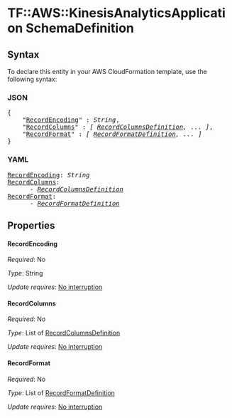 # TF::AWS::KinesisAnalyticsApplication SchemaDefinition

## Syntax

To declare this entity in your AWS CloudFormation template, use the following syntax:

### JSON

<pre>
{
    "<a href="#recordencoding" title="RecordEncoding">RecordEncoding</a>" : <i>String</i>,
    "<a href="#recordcolumns" title="RecordColumns">RecordColumns</a>" : <i>[ <a href="recordcolumnsdefinition.md">RecordColumnsDefinition</a>, ... ]</i>,
    "<a href="#recordformat" title="RecordFormat">RecordFormat</a>" : <i>[ <a href="recordformatdefinition.md">RecordFormatDefinition</a>, ... ]</i>
}
</pre>

### YAML

<pre>
<a href="#recordencoding" title="RecordEncoding">RecordEncoding</a>: <i>String</i>
<a href="#recordcolumns" title="RecordColumns">RecordColumns</a>: <i>
      - <a href="recordcolumnsdefinition.md">RecordColumnsDefinition</a></i>
<a href="#recordformat" title="RecordFormat">RecordFormat</a>: <i>
      - <a href="recordformatdefinition.md">RecordFormatDefinition</a></i>
</pre>

## Properties

#### RecordEncoding

_Required_: No

_Type_: String

_Update requires_: [No interruption](https://docs.aws.amazon.com/AWSCloudFormation/latest/UserGuide/using-cfn-updating-stacks-update-behaviors.html#update-no-interrupt)

#### RecordColumns

_Required_: No

_Type_: List of <a href="recordcolumnsdefinition.md">RecordColumnsDefinition</a>

_Update requires_: [No interruption](https://docs.aws.amazon.com/AWSCloudFormation/latest/UserGuide/using-cfn-updating-stacks-update-behaviors.html#update-no-interrupt)

#### RecordFormat

_Required_: No

_Type_: List of <a href="recordformatdefinition.md">RecordFormatDefinition</a>

_Update requires_: [No interruption](https://docs.aws.amazon.com/AWSCloudFormation/latest/UserGuide/using-cfn-updating-stacks-update-behaviors.html#update-no-interrupt)

